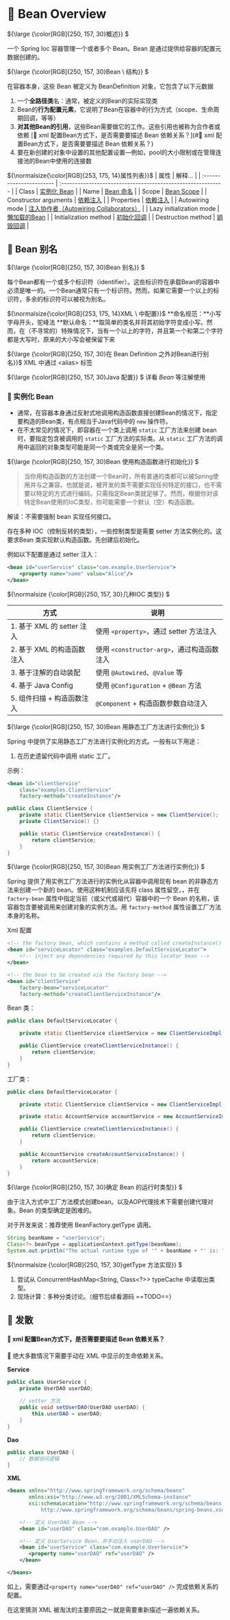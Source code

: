 # 📔 Bean Overview

${\large {\color[RGB]{250, 157, 30}概述}} $

一个 Spring Ioc 容器管理一个或者多个 Bean。Bean 是通过提供给容器的配置元数据创建的。

${\large {\color[RGB]{250, 157, 30}Bean \ 结构}} $

在容器本身，这些 Bean 被定义为 BeanDefinition 对象，它包含了以下元数据

1. 一个**全路径类**名：通常，被定义的Bean的实际实现类
2. Bean的**行为配置元素**，它说明了Bean在容器中的行为方式（scope、生命周期回调，等等）
3. **对其他Bean的引用**，这些Bean需要做它的工作。这些引用也被称为合作者或依赖
    [💭 xml 配置Bean方式下，是否需要要描述 Bean 依赖关系？](#💭 xml 配置Bean方式下，是否需要要描述 Bean 依赖关系？)
4. 要在新创建的对象中设置的其他配置设置—例如，pool的大小限制或在管理连接池的Bean中使用的连接数

${\normalsize{\color[RGB]{253, 175, 14}属性列表}}$
| 属性                     | 解释…                                                        |
| :----------------------- | :----------------------------------------------------------- |
| Class                    | [实例化 Bean](https://springdoc.cn/spring/core.html#beans-factory-class) |
| Name                     | [Bean 命名](https://springdoc.cn/spring/core.html#beans-beanname) |
| Scope                    | [Bean Scope](https://springdoc.cn/spring/core.html#beans-factory-scopes) |
| Constructor arguments    | [依赖注入](https://springdoc.cn/spring/core.html#beans-factory-collaborators) |
| Properties               | [依赖注入](https://springdoc.cn/spring/core.html#beans-factory-collaborators) |
| Autowiring mode          | [注入协作者（Autowiring Collaborators）](https://springdoc.cn/spring/core.html#beans-factory-autowire) |
| Lazy initialization mode | [懒加载的Bean](https://springdoc.cn/spring/core.html#beans-factory-lazy-init) |
| Initialization method    | [初始化回调](https://springdoc.cn/spring/core.html#beans-factory-lifecycle-initializingbean) |
| Destruction method       | [销毁回调](https://springdoc.cn/spring/core.html#beans-factory-lifecycle-disposablebean) |

## 📖 Bean 别名

${\large {\color[RGB]{250, 157, 30}Bean 别名}} $

每个Bean都有一个或多个标识符（identifier）。这些标识符在承载Bean的容器中必须是唯一的。一个Bean通常只有一个标识符。然而，如果它需要一个以上的标识符，多余的标识符可以被视为别名。

${\normalsize{\color[RGB]{253, 175, 14}XML \ 中配置}}$
**命名规范：**小写字母开头，驼峰法
**默认命名：**取简单的类名并将其初始字符变成小写。然而，在（不寻常的）特殊情况下，当有一个以上的字符，并且第一个和第二个字符都是大写时，原来的大小写会被保留下来

${\large {\color[RGB]{250, 157, 30}在 Bean Definition 之外对Bean进行别名}}$
XML 中通过 \<alias> 标签

${\large {\color[RGB]{250, 157, 30}Java 配置}} $
详看 $Bean$ 等注解使用

### 📖 实例化 Bean

- 通常，在容器本身通过反射式地调用构造函数直接创建Bean的情况下，指定要构造的Bean类，有点相当于Java代码中的 `new` 操作符。
- 在不太常见的情况下，即容器在一个类上调用 `static` 工厂方法来创建 bean 时，要指定包含被调用的 `static` 工厂方法的实际类。从 `static` 工厂方法的调用中返回的对象类型可能是同一个类或完全是另一个类。

${\large {\color[RGB]{250, 157, 30}Bean 使用构造函数进行初始化}} $

> 当你用构造函数的方法创建一个Bean时，所有普通的类都可以被Spring使用并与之兼容。也就是说，被开发的类不需要实现任何特定的接口，也不需要以特定的方式进行编码。只需指定Bean类就足够了。然而，根据你对该特定Bean使用的IoC类型，你可能需要一个默认（空）构造函数。

解读：不需要强制 bean 实现任何接口。

存在多种 IOC（控制反转的类型），一些控制类型是需要 setter 方法实例化的。这要求Bean 类实现默认构造函数。先创建后初始化。

例如以下配置是通过 setter 注入：
```xml
<bean id="userService" class="com.example.UserService">
    <property name="name" value="Alice"/>
</bean>
```

${\normalsize {\color[RGB]{250, 157, 30}几种IOC 类型}} $

| 方式                       | 说明                                       |
| -------------------------- | ------------------------------------------ |
| 1. 基于 XML 的 setter 注入 | 使用 `<property>`，通过 setter 方法注入    |
| 2. 基于 XML 的构造函数注入 | 使用 `<constructor-arg>`，通过构造函数注入 |
| 3. 基于注解的自动装配      | 使用 `@Autowired`、`@Value` 等             |
| 4. 基于 Java Config        | 使用 `@Configuration` + `@Bean` 方法       |
| 5. 组件扫描 + 构造函数注入 | `@Component` + 构造函数参数自动注入        |

${\large {\color[RGB]{250, 157, 30}Bean 用静态工厂方法进行实例化}} $

Spring 中提供了实用静态工厂方法进行实例化的方式。一般有以下用途：

1. 在历史遗留代码中调用 static 工厂。

示例：

```xml
<bean id="clientService"
    class="examples.ClientService"
    factory-method="createInstance"/>
```

```java
public class ClientService {
    private static ClientService clientService = new ClientService();
    private ClientService() {}

    public static ClientService createInstance() {
        return clientService;
    }
}
```

${\large {\color[RGB]{250, 157, 30}Bean 用实例工厂方法进行实例化}} $

Spring 提供了用实例工厂方法进行的实例化从容器中调用现有 bean 的非静态方法来创建一个新的 bean。使用这种机制应该先将 class 属性留空，，并在 `factory-bean` 属性中指定当前（或父代或祖代）容器中的一个 Bean 的名称，该容器包含要被调用来创建对象的实例方法。用 `factory-method` 属性设置工厂方法本身的名称。



Xml 配置
```xml
<!-- the factory bean, which contains a method called createInstance() -->
<bean id="serviceLocator" class="examples.DefaultServiceLocator">
    <!-- inject any dependencies required by this locator bean -->
</bean>

<!-- the bean to be created via the factory bean -->
<bean id="clientService"
    factory-bean="serviceLocator"
    factory-method="createClientServiceInstance"/>

```

Bean 类：

```java
public class DefaultServiceLocator {

    private static ClientService clientService = new ClientServiceImpl();

    public ClientService createClientServiceInstance() {
        return clientService;
    }
}


```

工厂类：

```java
public class DefaultServiceLocator {

    private static ClientService clientService = new ClientServiceImpl();

    private static AccountService accountService = new AccountServiceImpl();

    public ClientService createClientServiceInstance() {
        return clientService;
    }

    public AccountService createAccountServiceInstance() {
        return accountService;
    }
}
```

${\large {\color[RGB]{250, 157, 30}确定 Bean 的运行时类型}} $

由于注入方式中工厂方法模式创建bean。以及AOP代理技术下需要创建代理对象。Bean 的类型确定是困难的。

对于开发来说：推荐使用 BeanFactory.getType 调用。

```java
String beanName = "userService";
Class<?> beanType = applicationContext.getType(beanName);
System.out.println("The actual runtime type of '" + beanName + "' is: " + beanType.getName());
```

${\normalsize {\color[RGB]{250, 157, 30}getType 方法实现}} $

1. 尝试从 ConcurrentHashMap<String, Class<?>> typeCache 中读取出类型。
2. 现场计算：多种分类讨论。（细节后续看源码 ==TODO==）

## 🌳 发散

#### 💭 xml 配置Bean方式下，是否需要要描述 Bean 依赖关系？

📄 绝大多数情况下需要手动在 XML 中显示的生命依赖关系。

**Service**

```java
public class UserService {
    private UserDAO userDAO;
    
    // setter 方法
    public void setUserDAO(UserDAO userDAO) {
        this.userDAO = userDAO;
    }
}
```

**Dao**

```java
public class UserDAO {
    // 数据访问逻辑
}
```

**XML**

```xml
<beans xmlns="http://www.springframework.org/schema/beans"
       xmlns:xsi="http://www.w3.org/2001/XMLSchema-instance"
       xsi:schemaLocation="http://www.springframework.org/schema/beans
           http://www.springframework.org/schema/beans/spring-beans.xsd">

    <!-- 定义 UserDAO Bean -->
    <bean id="userDAO" class="com.example.UserDAO" />

    <!-- 定义 UserService Bean，并手动注入 userDAO -->
    <bean id="userService" class="com.example.UserService">
       <property name="userDAO" ref="userDAO" />
    </bean>

</beans>
```

如上，需要通过`<property name="userDAO" ref="userDAO" />` 完成依赖关系的配置。

在这里猜测 XML 被淘汰的主要原因之一就是需要重新描述一遍依赖关系。
